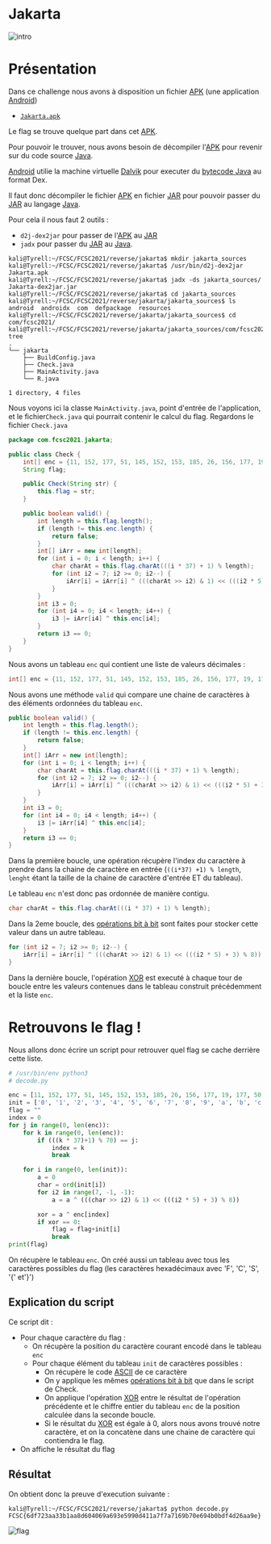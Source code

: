 # Jakarta


![intro](assets/jakarta.png)

# Présentation

Dans ce challenge nous avons à disposition un fichier [APK](https://fr.wikipedia.org/wiki/APK_(format_de_fichier)) (une application [Android](https://fr.wikipedia.org/wiki/Android))

- [`Jakarta.apk`](ressources/Jakarta.apk)

Le flag se trouve quelque part dans cet [APK](https://fr.wikipedia.org/wiki/APK_(format_de_fichier)).

Pour pouvoir le trouver, nous avons besoin de décompiler l'[APK](https://fr.wikipedia.org/wiki/APK_(format_de_fichier)) pour revenir sur du code source [Java](https://fr.wikipedia.org/wiki/Java_(langage)).

[Android](https://fr.wikipedia.org/wiki/Android) utilie la machine virtuelle [Dalvik](https://fr.wikipedia.org/wiki/Dalvik_(machine_virtuelle)) pour executer du [bytecode Java](https://fr.wikipedia.org/wiki/Bytecode_Java) au format Dex.

Il faut donc décompiler le fichier [APK](https://fr.wikipedia.org/wiki/APK_(format_de_fichier)) en fichier [JAR](https://fr.wikipedia.org/wiki/JAR_(format_de_fichier)) pour pouvoir passer du [JAR](https://fr.wikipedia.org/wiki/JAR_(format_de_fichier)) au langage [Java](https://fr.wikipedia.org/wiki/Java_(langage)).

Pour cela il nous faut 2 outils :
- `d2j-dex2jar` pour passer de l'[APK](https://fr.wikipedia.org/wiki/APK_(format_de_fichier)) au [JAR](https://fr.wikipedia.org/wiki/JAR_(format_de_fichier))
- `jadx` pour passer du [JAR](https://fr.wikipedia.org/wiki/JAR_(format_de_fichier)) au [Java](https://fr.wikipedia.org/wiki/Java_(langage)).

```shell
kali@Tyrell:~/FCSC/FCSC2021/reverse/jakarta$ mkdir jakarta_sources
kali@Tyrell:~/FCSC/FCSC2021/reverse/jakarta$ /usr/bin/d2j-dex2jar Jakarta.apk
kali@Tyrell:~/FCSC/FCSC2021/reverse/jakarta$ jadx -ds jakarta_sources/ Jakarta-dex2jar.jar
kali@Tyrell:~/FCSC/FCSC2021/reverse/jakarta$ cd jakarta_sources
kali@Tyrell:~/FCSC/FCSC2021/reverse/jakarta/jakarta_sources$ ls
android  androidx  com  defpackage  resources
kali@Tyrell:~/FCSC/FCSC2021/reverse/jakarta/jakarta_sources$ cd com/fcsc2021/
kali@Tyrell:~/FCSC/FCSC2021/reverse/jakarta/jakarta_sources/com/fcsc2021$ tree
.
└── jakarta
    ├── BuildConfig.java
    ├── Check.java
    ├── MainActivity.java
    └── R.java

1 directory, 4 files
```

Nous voyons ici la classe `MainActivity.java`, point d'entrée de l'application, et le fichier`Check.java` qui pourrait contenir le calcul du flag.
Regardons le fichier `Check.java`

```java
package com.fcsc2021.jakarta;

public class Check {
    int[] enc = {11, 152, 177, 51, 145, 152, 153, 185, 26, 156, 177, 19, 177, 50, 156, 26, 156, 35, 176, 159, 185, 185, 185, 26, 19, 152, 177, 50, 144, 144, 176, 177, 26, 184, 190, 50, 11, 26, 51, 26, 26, 156, 19, 58, 148, 19, 176, 51, 26, 177, 58, 58, 144, 139, 152, 50, 185, 153, 177, 153, 144, 26, 176, 144, 50, 156, 145, 153, 156, 156};
    String flag;

    public Check(String str) {
        this.flag = str;
    }

    public boolean valid() {
        int length = this.flag.length();
        if (length != this.enc.length) {
            return false;
        }
        int[] iArr = new int[length];
        for (int i = 0; i < length; i++) {
            char charAt = this.flag.charAt(((i * 37) + 1) % length);
            for (int i2 = 7; i2 >= 0; i2--) {
                iArr[i] = iArr[i] ^ (((charAt >> i2) & 1) << (((i2 * 5) + 3) % 8));
            }
        }
        int i3 = 0;
        for (int i4 = 0; i4 < length; i4++) {
            i3 |= iArr[i4] ^ this.enc[i4];
        }
        return i3 == 0;
    }
}
```

Nous avons un tableau `enc` qui contient une liste de valeurs décimales :

```java
int[] enc = {11, 152, 177, 51, 145, 152, 153, 185, 26, 156, 177, 19, 177, 50, 156, 26, 156, 35, 176, 159, 185, 185, 185, 26, 19, 152, 177, 50, 144, 144, 176, 177, 26, 184, 190, 50, 11, 26, 51, 26, 26, 156, 19, 58, 148, 19, 176, 51, 26, 177, 58, 58, 144, 139, 152, 50, 185, 153, 177, 153, 144, 26, 176, 144, 50, 156, 145, 153, 156, 156};
```

Nous avons une méthode `valid` qui compare une chaine de caractères à des éléments ordonnées du tableau `enc`.

```java
public boolean valid() {
    int length = this.flag.length();
    if (length != this.enc.length) {
        return false;
    }
    int[] iArr = new int[length];
    for (int i = 0; i < length; i++) {
        char charAt = this.flag.charAt(((i * 37) + 1) % length);
        for (int i2 = 7; i2 >= 0; i2--) {
            iArr[i] = iArr[i] ^ (((charAt >> i2) & 1) << (((i2 * 5) + 3) % 8));
        }
    }
    int i3 = 0;
    for (int i4 = 0; i4 < length; i4++) {
        i3 |= iArr[i4] ^ this.enc[i4];
    }
    return i3 == 0;
}
```

Dans la première boucle, une opération récupère l'index du caractère à prendre dans la chaine de caractère en entrée (`((i*37) +1) % length`, `lenght` étant la taille de la chaine de caractère d'entrée ET du tableau).

Le tableau `enc` n'est donc pas ordonnée de manière contigu.

```java
char charAt = this.flag.charAt(((i * 37) + 1) % length);
```

Dans la 2eme boucle, des [opérations bit à bit](https://fr.wikipedia.org/wiki/Op%C3%A9ration_bit_%C3%A0_bit) sont faites pour stocker cette valeur dans un autre tableau.

```java
for (int i2 = 7; i2 >= 0; i2--) {
    iArr[i] = iArr[i] ^ (((charAt >> i2) & 1) << (((i2 * 5) + 3) % 8));
}
```

Dans la dernière boucle, l'opération [XOR](https://fr.wikipedia.org/wiki/Fonction_OU_exclusif) est executé à chaque tour de boucle entre les valeurs contenues dans le tableau construit précédemment et la liste `enc`.

# Retrouvons le flag !

Nous allons donc écrire un script pour retrouver quel flag se cache derrière cette liste.

```python
# /usr/bin/env python3
# decode.py

enc = [11, 152, 177, 51, 145, 152, 153, 185, 26, 156, 177, 19, 177, 50, 156, 26, 156, 35, 176, 159, 185, 185, 185, 26, 19, 152, 177, 50, 144, 144, 176, 177, 26, 184, 190, 50, 11, 26, 51, 26, 26, 156, 19, 58, 148, 19, 176, 51, 26, 177, 58, 58, 144, 139, 152, 50, 185, 153, 177, 153, 144, 26, 176, 144, 50, 156, 145, 153, 156, 156]
init = ['0', '1', '2', '3', '4', '5', '6', '7', '8', '9', 'a', 'b', 'c', 'd', 'e', 'f', 'F', 'C', 'S', '{', '}']
flag = ""
index = 0
for j in range(0, len(enc)):
    for k in range(0, len(enc)):
        if (((k * 37)+1) % 70) == j:
            index = k
            break

    for i in range(0, len(init)):
        a = 0
        char = ord(init[i])
        for i2 in range(7, -1, -1):
            a = a ^ (((char >> i2) & 1) << (((i2 * 5) + 3) % 8))

        xor = a ^ enc[index]
        if xor == 0:
            flag = flag+init[i]
            break
print(flag)
```

On récupère le tableau `enc`. On créé aussi un tableau avec tous les caractères possibles du flag (les caractères hexadécimaux avec 'F', 'C', 'S', '{' et'}')

## Explication du script
Ce script dit :
- Pour chaque caractère du flag :
    - On récupère la position du caractère courant encodé dans le tableau `enc`
    - Pour chaque élément du tableau `init` de caractères possibles :
        - On récupère le code [ASCII](https://fr.wikipedia.org/wiki/American_Standard_Code_for_Information_Interchange) de ce caractère
        - On y applique les mêmes [opérations bit à bit](https://fr.wikipedia.org/wiki/Op%C3%A9ration_bit_%C3%A0_bit) que dans le script de Check.
        - On applique l'opération [XOR](https://fr.wikipedia.org/wiki/Fonction_OU_exclusif) entre le résultat de l'opération précédente et le chiffre entier du tableau `enc` de la position calculée dans la seconde boucle.
        - Si le résultat du [XOR](https://fr.wikipedia.org/wiki/Fonction_OU_exclusif) est égale à 0, alors nous avons trouvé notre caractère, et on la concatène dans une chaine de caractère qui contiendra le flag.
- On affiche le résultat du flag

## Résultat

On obtient donc la preuve d'execution suivante :

```shell
kali@Tyrell:~/FCSC/FCSC2021/reverse/jakarta$ python decode.py
FCSC{6df723aa33b1aa8d604069a693e5990d411a7f7a7169b70e694b0bdf4d26aa9e}
```


![flag](assets/lolcat.jpeg)
